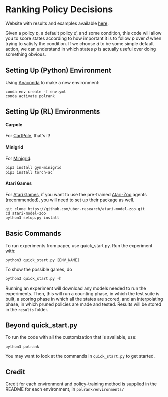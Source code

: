 # Ranking Policy Decisions

<!-- Code associated with paper [Ranking Policy Decisions](https://arxiv.org/abs/2008.13607). -->
Website with results and examples available [here](https://sites.google.com/view/ranking-policy-decisions/home).

Given a policy _p_, a default policy _d_, and some condition, this code will allow you to score states 
according to how important it is to follow _p_ over _d_
when trying to satisfy the condition. 
If we choose _d_ to be some simple default action,
we can understand in which states _p_ is actually useful over doing something obvious.

## Setting Up (Python) Environment

Using [Anaconda](https://www.anaconda.com/) to make a new
environment:

```
conda env create -f env.yml
conda activate polrank
```

## Setting Up (RL) Environments

#### Carpole
For [CartPole](https://gym.openai.com/envs/CartPole-v0/), that's it!

#### Minigrid
For [Minigrid](https://github.com/maximecb/gym-minigrid):

```
pip3 install gym-minigrid
pip3 install torch-ac
```

#### Atari Games
For [Atari Games](https://gym.openai.com/envs/#atari), if you want to use the pre-trained [Atari-Zoo](https://github.com/uber-research/atari-model-zoo) agents (recommended),
you will need to set up their package as well.

```
git clone https://github.com/uber-research/atari-model-zoo.git
cd atari-model-zoo
python3 setup.py install
```

<!-- ```
pip3 install atari-py
pip3 install gym[atari]
```

or, on windows:

```
pip3 install -f https://github.com/Kojoley/atari-py/releases atari_py
pip3 install gym[atari]
``` -->


## Basic Commands

To run experiments from paper, use quick_start.py. Run the experiment with:
```
python3 quick_start.py [ENV_NAME]
```

To show the possible games, do
```
python3 quick_start.py -h
```

Running an experiment will download any models needed to run the experiments. Then, this will run a counting phase, in which the test suite is built, a scoring phase in which all the states are scored, and an interpolating phase, in which pruned policies are made and tested. Results will be stored in the ```results``` folder.

## Beyond quick_start.py

To run the code with all the customization that is available, use:
```
python3 polrank
```

You may want to look at the commands in ```quick_start.py``` to get started.

## Credit
Credit for each environment and policy-training method is supplied in the README for each environment, in ```polrank/environments/```
